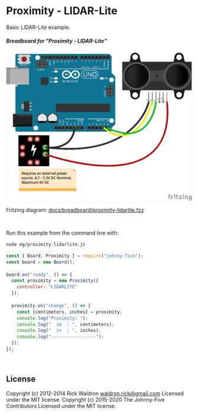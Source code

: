 <!--remove-start-->

# Proximity - LIDAR-Lite

<!--remove-end-->


Basic LIDAR-Lite example.





##### Breadboard for "Proximity - LIDAR-Lite"



![docs/breadboard/proximity-lidarlite.png](breadboard/proximity-lidarlite.png)<br>

Fritzing diagram: [docs/breadboard/proximity-lidarlite.fzz](breadboard/proximity-lidarlite.fzz)

&nbsp;




Run this example from the command line with:
```bash
node eg/proximity-lidarlite.js
```


```javascript
const { Board, Proximity } = require("johnny-five");
const board = new Board();

board.on("ready", () => {
  const proximity = new Proximity({
    controller: "LIDARLITE"
  });

  proximity.on("change", () => {
    const {centimeters, inches} = proximity;
    console.log("Proximity: ");
    console.log("  cm  : ", centimeters);
    console.log("  in  : ", inches);
    console.log("-----------------");
  });
});

```








&nbsp;

<!--remove-start-->

## License
Copyright (c) 2012-2014 Rick Waldron <waldron.rick@gmail.com>
Licensed under the MIT license.
Copyright (c) 2015-2020 The Johnny-Five Contributors
Licensed under the MIT license.

<!--remove-end-->
